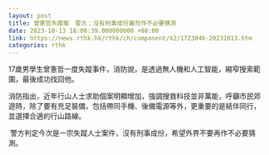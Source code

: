 ```yaml
---
layout: post
title: 曾憲哲失蹤案　警方：沒有刑事成份冀勿作不必要猜測
date: 2023-10-13 18:08:39.000000000 +08:00
link: https://news.rthk.hk/rthk/ch/component/k2/1723046-20231013.htm
categories: rthk
---
```


17歲男學生曾憲哲一度失蹤事件，消防說，是透過無人機和人工智能，縮窄搜索範圍，最後成功找回他。

消防指出，近年行山人士求助個案明顯增加，強調搜救科技並非萬能，呼籲市民郊遊時，除了要有充足裝備，包括帶同手機、後備電源等外，更重要的是結伴同行，並選擇合適的行山路線。

 警方判定今次是一宗失蹤人士案件，沒有刑事成份，希望外界不要再作不必要猜測。
